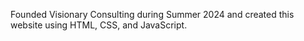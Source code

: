 Founded Visionary Consulting during Summer 2024 and created this website using HTML, CSS, and JavaScript.
